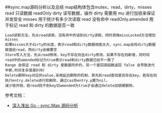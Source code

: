 ##sync.map源码分析以及总结
    map结构体包含mutex，read，dirty，misses
    read 只读数据 readOnly
    dirty 读写数据，操作 dirty 需要用 mu 进行加锁来保证并发安全
    misses 用于统计有多少次读取 read 没有命中
    readOnly.amended 用于标记 read 和 dirty 的数据是否一致

    Load读取方法，先从read读取，没有命中的话到dirty读取，同时调用missLocked方法增加misses
    如果misses大于dirty的长度，表示read和dirty数据相差太大，sync.map会将dirty数据赋值给read，而dirty会被置空
    Store写入方法，先从read修改，key不存在则去dirty修改，如果不存在则新增，同时将read中的amended标记为true表示read和dirty数据已经不一致了
    Range 会保证 read 和 dirty 是数据同步的，另一个是回调函数返回 false 会导致迭代中断,时间复杂度是O(N)
    Delete删除key对应的value,采用延迟删除的机制，首先到read查找是否存在key，若存在则执行entry.delete进行软删除，通过cas将entry.p置为nil，
    减少锁开销，若read找不到key切amended为true才会通过delete加锁硬删除。


参考文档：
- [深入浅出 Go - sync.Map 源码分析](https://xie.infoq.cn/article/ebcb070ee7fd0e273ca53b64f)

 



